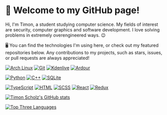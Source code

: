 # 💙 Welcome to my GitHub page!

Hi, I'm Timon, a student studying computer science. My fields of interest are security, computer graphics and software development. I love solving problems in extremely overengineered ways. 😉

🖥️ You can find the technologies I'm using here, or check out my featured repositories below. Any contributions to my projects, such as stars, issues, or pull requests are always appreciated!

[![Arch Linux](https://img.shields.io/static/v1?label=OS&message=Arch%20Linux&color=fe6e95&labelColor=061122&logoColor=215fbc&style=flat&logo=archlinux)](https://archlinux.org/)
[![Git](https://img.shields.io/static/v1?label=Version%20Control&message=Git&color=fe6e95&labelColor=061122&logoColor=215fbc&style=flat&logo=git)](https://git-scm.com/)
[![Kdenlive](https://img.shields.io/static/v1?label=Video&message=Kdenlive&color=fe6e95&labelColor=061122&logoColor=215fbc&style=flat&logo=kdenlive)](https://kdenlive.org/)
[![Ardour](https://img.shields.io/static/v1?label=Audio&message=Ardour&color=fe6e95&labelColor=061122&logoColor=215fbc&style=flat&logo=ardour)](https://ardour.org/)

[![Python](https://img.shields.io/static/v1?label=Code&message=Python&color=fe6e95&labelColor=061122&logoColor=215fbc&style=flat&logo=python)](https://www.python.org/)
[![C++](https://img.shields.io/static/v1?label=Code&message=C%2B%2B&color=fe6e95&labelColor=061122&logoColor=215fbc&style=flat&logo=c%2B%2B)](https://isocpp.org/)
[![SQLite](https://img.shields.io/static/v1?label=Database&message=SQLite&color=fe6e95&labelColor=061122&logoColor=215fbc&style=flat&logo=sqlite)](https://sqlite.org/)

[![TypeScript](https://img.shields.io/static/v1?label=Code&message=TypeScript&color=fe6e95&labelColor=061122&logoColor=215fbc&style=flat&logo=typescript)](https://www.typescriptlang.org/)
[![HTML](https://img.shields.io/static/v1?label=Web%20Markup&message=HTML5&color=fe6e95&labelColor=061122&logoColor=215fbc&style=flat&logo=html5)](https://html.spec.whatwg.org/multipage/)
[![SCSS](https://img.shields.io/static/v1?label=Stylesheets&message=SCSS&color=fe6e95&labelColor=061122&logoColor=215fbc&style=flat&logo=sass)](https://sass-lang.com/)
[![React](https://img.shields.io/static/v1?label=Web%20Framework&message=React&color=fe6e95&labelColor=061122&logoColor=215fbc&style=flat&logo=react)](https://reactjs.org/)
[![Redux](https://img.shields.io/static/v1?label=State%20Management&message=Redux&color=fe6e95&labelColor=061122&logoColor=215fbc&style=flat&logo=redux)](https://redux.js.org/)

[![Timon Scholz's GitHub stats](https://github-readme-stats.vercel.app/api?username=TrueKuehli&count_private=true&show_icons=true&theme=dracula)](https://github.com/anuraghazra/github-readme-stats)

[![Top Three Languages](https://github-readme-stats.vercel.app/api/top-langs/?username=TrueKuehli&theme=dracula&langs_count=3)](https://github.com/anuraghazra/github-readme-stats)
